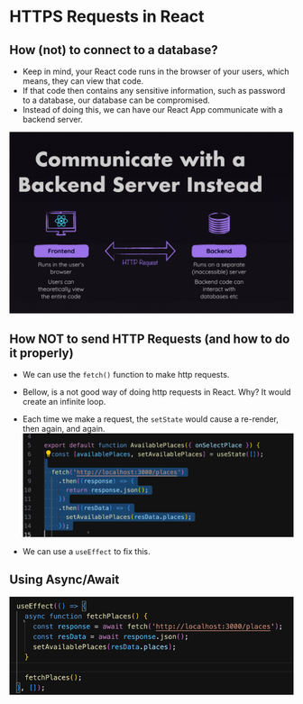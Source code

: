 # HTTPS Requests in React

## How (not) to connect to a database?

- Keep in mind, your React code runs in the browser of your users, which means, they can view that code.
- If that code then contains any sensitive information, such as password to a database, our database can be compromised.
- Instead of doing this, we can have our React App communicate with a backend server.

![communicate](CommunicatWithBackend.png)

## How NOT to send HTTP Requests (and how to do it properly)

- We can use the `fetch()` function to make http requests.

- Bellow, is a not good way of doing http requests in React. Why? It would create an infinite loop.
- Each time we make a request, the `setState` would cause a re-render, then again, and again.
![not-good-http](notGoodHttp.png)

- We can use a `useEffect` to fix this.

## Using Async/Await

![http-async](http-async.png)
